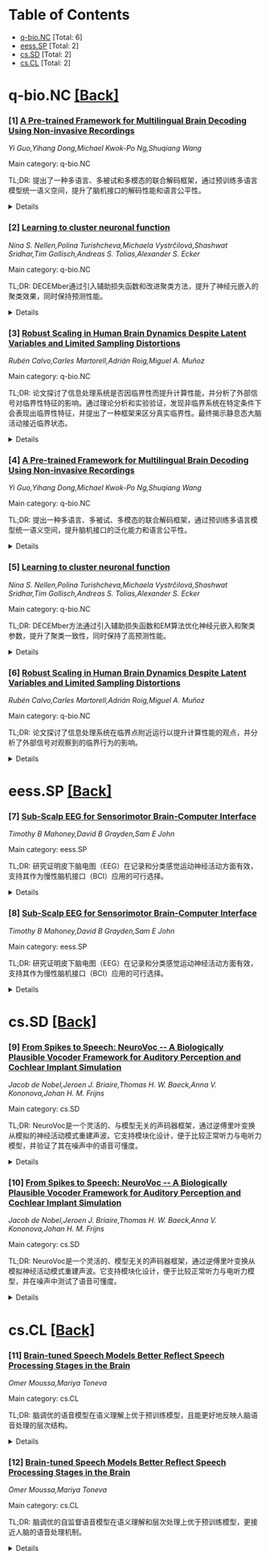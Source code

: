 <div id=toc></div>

# Table of Contents

- [q-bio.NC](#q-bio.NC) [Total: 6]
- [eess.SP](#eess.SP) [Total: 2]
- [cs.SD](#cs.SD) [Total: 2]
- [cs.CL](#cs.CL) [Total: 2]


<div id='q-bio.NC'></div>

# q-bio.NC [[Back]](#toc)

### [1] [A Pre-trained Framework for Multilingual Brain Decoding Using Non-invasive Recordings](https://arxiv.org/abs/2506.03214)
*Yi Guo,Yihang Dong,Michael Kwok-Po Ng,Shuqiang Wang*

Main category: q-bio.NC

TL;DR: 提出了一种多语言、多被试和多模态的联合解码框架，通过预训练多语言模型统一语义空间，提升了脑机接口的解码性能和语言公平性。


<details>
  <summary>Details</summary>
Motivation: 当前脑机接口的解码方法局限于单语言、单被试和单模态，限制了其临床应用和泛化能力。

Method: 将多样化的脑记录映射到预训练多语言模型定义的统一语义空间，实现跨语言、跨被试和多模态的解码。

Result: 在159名参与者的非侵入性脑记录上验证，表现出强大的跨语言、跨被试和多模态泛化能力，并提升了少数语言的解码性能。

Conclusion: 该框架为脑解码提供了新范式，拓宽了脑机接口的应用范围，并促进了语言公平性。

Abstract: Brain-computer interfaces (BCIs) with speech decoding from brain recordings
have broad application potential in fields such as clinical rehabilitation and
cognitive neuroscience. However, current decoding methods remain limited to
single-language, single-subject, and single neuroimaging modality settings,
restricting their clinical applicability and generalizability. Here we propose
a joint multilingual, multi-subject and multimodal decoding framework. It maps
diverse brain recordings into a unified semantic space defined by a pre-trained
multilingual model (PMM), enabling decoding across multiple languages, multiple
subjects and multiple neuroimaging modalities. The proposed framework is
validated using non-invasive brain recordings from 159 participants across four
languages. Experimental results show that it exhibits strong generalization
across multilingual, multi-subject, and multimodal settings. More importantly,
the proposed framework can promote linguistic fairness, which is vital for
underrepresented languages in BCI applications. The unified semantic space
enables cross-lingual mapping enhancement, allowing the framework to boost the
decoding performance of underrepresented languages, thereby promoting
linguistic fairness. Overall, the proposed framework establishes a new
potential paradigm for brain decoding, opening new paths for broader
applications of BCI.

</details>


### [2] [Learning to cluster neuronal function](https://arxiv.org/abs/2506.03293)
*Nina S. Nellen,Polina Turishcheva,Michaela Vystrčilová,Shashwat Sridhar,Tim Gollisch,Andreas S. Tolias,Alexander S. Ecker*

Main category: q-bio.NC

TL;DR: DECEMber通过引入辅助损失函数和改进聚类方法，提升了神经元嵌入的聚类效果，同时保持预测性能。


<details>
  <summary>Details</summary>
Motivation: 现有模型生成的神经元嵌入缺乏清晰的聚类模式，无法有效映射功能景观或识别细胞类型，DECEMber旨在解决这一问题。

Method: DECEMber通过联合优化神经元特征嵌入和聚类参数，利用EM算法更新聚类中心和尺度矩阵，增强聚类结构。

Result: DECEMber提高了聚类一致性，保持了高预测性能，并在稳定性上优于标准聚类方法，且适用于不同物种和视觉区域。

Conclusion: DECEMber为神经元功能组织研究提供了更有效的工具，适用于广泛的神经科学研究场景。

Abstract: Deep neural networks trained to predict neural activity from visual input and
behaviour have shown great potential to serve as digital twins of the visual
cortex. Per-neuron embeddings derived from these models could potentially be
used to map the functional landscape or identify cell types. However,
state-of-the-art predictive models of mouse V1 do not generate functional
embeddings that exhibit clear clustering patterns which would correspond to
cell types. This raises the question whether the lack of clustered structure is
due to limitations of current models or a true feature of the functional
organization of mouse V1. In this work, we introduce DECEMber -- Deep Embedding
Clustering via Expectation Maximization-based refinement -- an explicit
inductive bias into predictive models that enhances clustering by adding an
auxiliary $t$-distribution-inspired loss function that enforces structured
organization among per-neuron embeddings. We jointly optimize both neuronal
feature embeddings and clustering parameters, updating cluster centers and
scale matrices using the EM-algorithm. We demonstrate that these modifications
improve cluster consistency while preserving high predictive performance and
surpassing standard clustering methods in terms of stability. Moreover,
DECEMber generalizes well across species (mice, primates) and visual areas
(retina, V1, V4). The code is available at
https://github.com/Nisone2000/sensorium/tree/neuroips_version.

</details>


### [3] [Robust Scaling in Human Brain Dynamics Despite Latent Variables and Limited Sampling Distortions](https://arxiv.org/abs/2506.03640)
*Rubén Calvo,Carles Martorell,Adrián Roig,Miguel A. Muñoz*

Main category: q-bio.NC

TL;DR: 论文探讨了信息处理系统是否因临界性而提升计算性能，并分析了外部信号对临界性特征的影响。通过理论分析和实验验证，发现非临界系统在特定条件下会表现出临界性特征，并提出了一种框架来区分真实临界性。最终揭示静息态大脑活动接近临界状态。


<details>
  <summary>Details</summary>
Motivation: 研究动机是解决信息处理系统是否因临界性而优化性能的问题，并探讨外部信号对临界性特征的影响。

Method: 方法包括理论分析简单神经模型中的自相关输入和时间分辨率对临界性特征的影响，以及开发一个框架来区分真实临界性。

Result: 结果显示非临界系统在特定条件下会表现出临界性特征，而静息态大脑活动在群体水平上接近临界状态。

Conclusion: 结论是大脑活动接近临界状态，且这种状态可能由网络活动驱动，对信息处理和人工智能有潜在意义。

Abstract: The idea that information-processing systems operate near criticality to
enhance computational performance is supported by scaling signatures in brain
activity. However, external signals raise the question of whether this behavior
is intrinsic or input-driven. We show that autocorrelated inputs and temporal
resolution influence observed scaling exponents in simple neural models. We
also demonstrate analytically that under subsampling, non-critical systems
driven by independent autocorrelated signals can exhibit strong signatures of
apparent criticality. To address these pitfalls, we develop a robust framework
and apply it to pooled neural data, revealing resting-state brain activity at
the population level is slightly sub-critical yet near-critical. Notably, the
extracted critical exponents closely match predictions from a simple recurrent
firing-rate model, supporting the emergence of near-critical dynamics from
reverberant network activity, with potential implications for information
processing and artificial intelligence.

</details>


### [4] [A Pre-trained Framework for Multilingual Brain Decoding Using Non-invasive Recordings](https://arxiv.org/abs/2506.03214)
*Yi Guo,Yihang Dong,Michael Kwok-Po Ng,Shuqiang Wang*

Main category: q-bio.NC

TL;DR: 提出一种多语言、多被试、多模态的联合解码框架，通过预训练多语言模型统一语义空间，提升脑机接口的泛化能力和语言公平性。


<details>
  <summary>Details</summary>
Motivation: 现有脑机接口解码方法局限于单语言、单被试和单模态，限制了临床应用和泛化能力。

Method: 将多样化脑记录映射到预训练多语言模型定义的统一语义空间，支持跨语言、跨被试和跨模态解码。

Result: 在159名被试的四种语言非侵入性脑记录上验证，框架在多语言、多被试和多模态场景下表现优异，并提升弱势语言的解码性能。

Conclusion: 该框架为脑解码开辟了新范式，拓宽了脑机接口的应用范围，并促进语言公平性。

Abstract: Brain-computer interfaces (BCIs) with speech decoding from brain recordings
have broad application potential in fields such as clinical rehabilitation and
cognitive neuroscience. However, current decoding methods remain limited to
single-language, single-subject, and single neuroimaging modality settings,
restricting their clinical applicability and generalizability. Here we propose
a joint multilingual, multi-subject and multimodal decoding framework. It maps
diverse brain recordings into a unified semantic space defined by a pre-trained
multilingual model (PMM), enabling decoding across multiple languages, multiple
subjects and multiple neuroimaging modalities. The proposed framework is
validated using non-invasive brain recordings from 159 participants across four
languages. Experimental results show that it exhibits strong generalization
across multilingual, multi-subject, and multimodal settings. More importantly,
the proposed framework can promote linguistic fairness, which is vital for
underrepresented languages in BCI applications. The unified semantic space
enables cross-lingual mapping enhancement, allowing the framework to boost the
decoding performance of underrepresented languages, thereby promoting
linguistic fairness. Overall, the proposed framework establishes a new
potential paradigm for brain decoding, opening new paths for broader
applications of BCI.

</details>


### [5] [Learning to cluster neuronal function](https://arxiv.org/abs/2506.03293)
*Nina S. Nellen,Polina Turishcheva,Michaela Vystrčilová,Shashwat Sridhar,Tim Gollisch,Andreas S. Tolias,Alexander S. Ecker*

Main category: q-bio.NC

TL;DR: DECEMber方法通过引入辅助损失函数和EM算法优化神经元嵌入和聚类参数，提升了聚类一致性，同时保持了高预测性能。


<details>
  <summary>Details</summary>
Motivation: 探讨现有预测模型生成的神经元嵌入是否缺乏聚类结构是由于模型限制还是小鼠V1功能组织的真实特征。

Method: 提出DECEMber方法，结合t分布启发的损失函数和EM算法，优化神经元嵌入和聚类参数。

Result: DECEMber提高了聚类一致性，保持了高预测性能，并在稳定性上优于标准聚类方法，且适用于多种物种和视觉区域。

Conclusion: DECEMber为神经元功能嵌入的聚类提供了有效解决方案，并验证了其跨物种和区域的通用性。

Abstract: Deep neural networks trained to predict neural activity from visual input and
behaviour have shown great potential to serve as digital twins of the visual
cortex. Per-neuron embeddings derived from these models could potentially be
used to map the functional landscape or identify cell types. However,
state-of-the-art predictive models of mouse V1 do not generate functional
embeddings that exhibit clear clustering patterns which would correspond to
cell types. This raises the question whether the lack of clustered structure is
due to limitations of current models or a true feature of the functional
organization of mouse V1. In this work, we introduce DECEMber -- Deep Embedding
Clustering via Expectation Maximization-based refinement -- an explicit
inductive bias into predictive models that enhances clustering by adding an
auxiliary $t$-distribution-inspired loss function that enforces structured
organization among per-neuron embeddings. We jointly optimize both neuronal
feature embeddings and clustering parameters, updating cluster centers and
scale matrices using the EM-algorithm. We demonstrate that these modifications
improve cluster consistency while preserving high predictive performance and
surpassing standard clustering methods in terms of stability. Moreover,
DECEMber generalizes well across species (mice, primates) and visual areas
(retina, V1, V4). The code is available at
https://github.com/Nisone2000/sensorium/tree/neuroips_version.

</details>


### [6] [Robust Scaling in Human Brain Dynamics Despite Latent Variables and Limited Sampling Distortions](https://arxiv.org/abs/2506.03640)
*Rubén Calvo,Carles Martorell,Adrián Roig,Miguel A. Muñoz*

Main category: q-bio.NC

TL;DR: 论文探讨了信息处理系统在临界点附近运行以提升计算性能的观点，并分析了外部信号对观察到的临界行为的影响。


<details>
  <summary>Details</summary>
Motivation: 研究旨在区分大脑活动中的临界行为是内在的还是由外部输入驱动的，并解决现有方法中的潜在误区。

Method: 通过分析简单神经模型中的自相关输入和时间分辨率对临界指数的影响，提出一个鲁棒框架，并将其应用于群体神经数据。

Result: 研究发现静息状态下的大脑活动在群体水平上接近临界点但略低于临界点，且临界指数与简单循环发放率模型的预测一致。

Conclusion: 研究支持了循环网络活动产生接近临界动力学的观点，对信息处理和人工智能具有潜在意义。

Abstract: The idea that information-processing systems operate near criticality to
enhance computational performance is supported by scaling signatures in brain
activity. However, external signals raise the question of whether this behavior
is intrinsic or input-driven. We show that autocorrelated inputs and temporal
resolution influence observed scaling exponents in simple neural models. We
also demonstrate analytically that under subsampling, non-critical systems
driven by independent autocorrelated signals can exhibit strong signatures of
apparent criticality. To address these pitfalls, we develop a robust framework
and apply it to pooled neural data, revealing resting-state brain activity at
the population level is slightly sub-critical yet near-critical. Notably, the
extracted critical exponents closely match predictions from a simple recurrent
firing-rate model, supporting the emergence of near-critical dynamics from
reverberant network activity, with potential implications for information
processing and artificial intelligence.

</details>


<div id='eess.SP'></div>

# eess.SP [[Back]](#toc)

### [7] [Sub-Scalp EEG for Sensorimotor Brain-Computer Interface](https://arxiv.org/abs/2506.03423)
*Timothy B Mahoney,David B Grayden,Sam E John*

Main category: eess.SP

TL;DR: 研究证明皮下脑电图（EEG）在记录和分类感觉运动神经活动方面有效，支持其作为慢性脑机接口（BCI）应用的可行选择。


<details>
  <summary>Details</summary>
Motivation: 探讨皮下EEG在BCI应用中的潜力，尤其是长期使用场景，以替代更具侵入性的记录方法（如ECoG和血管内阵列）。

Method: 通过两项实验：1）在羊模型中分析体感诱发电位，验证皮下EEG的高空间分辨率；2）在行为实验中分类运动执行数据。

Result: 成功记录羊模型的感觉运动节律，识别信号的空间、时间和频谱特征，运动执行分类性能优于随机水平，结果与ECoG和血管内阵列相当。

Conclusion: 皮下EEG的信号质量接近侵入性方法，适合慢性BCI应用。

Abstract: Objective: To establish sub-scalp electroencephalography (EEG) as a viable
option for brain-computer interface (BCI) applications, particularly for
chronic use, by demonstrating its effectiveness in recording and classifying
sensorimotor neural activity. Approach: Two experiments were conducted in this
study. The first aim was to demonstrate the high spatial resolution of
sub-scalp EEG through analysis of somatosensory evoked potentials in sheep
models. The second focused on the practical application of sub-scalp EEG,
classifying motor execution using data collected during a sheep behavioural
experiment. Main Results: We successfully demonstrated the recording of
sensorimotor rhythms using sub-scalp EEG in sheep models. Important spatial,
temporal, and spectral features of these signals were identified, and we were
able to classify motor execution with above-chance performance. These results
are comparable to previous work that investigated signal quality and motor
execution classification using ECoG and endovascular arrays in sheep models.
Significance: These results suggest that sub-scalp EEG may provide signal
quality that approaches that of more invasive neural recording methods such as
ECoG and endovascular arrays, and support the use of sub-scalp EEG for chronic
BCI applications.

</details>


### [8] [Sub-Scalp EEG for Sensorimotor Brain-Computer Interface](https://arxiv.org/abs/2506.03423)
*Timothy B Mahoney,David B Grayden,Sam E John*

Main category: eess.SP

TL;DR: 研究证明皮下脑电图（EEG）在记录和分类感觉运动神经活动方面有效，支持其作为慢性脑机接口（BCI）应用的可行选择。


<details>
  <summary>Details</summary>
Motivation: 验证皮下EEG在BCI应用中的潜力，尤其是长期使用，以替代更具侵入性的方法如ECoG和血管内阵列。

Method: 通过两个实验：1）在绵羊模型中分析体感诱发电位以展示高空间分辨率；2）在行为实验中分类运动执行数据。

Result: 成功记录感觉运动节律，识别信号特征，并以高于随机水平的性能分类运动执行，结果与ECoG和血管内阵列相当。

Conclusion: 皮下EEG信号质量接近侵入性方法，适合慢性BCI应用。

Abstract: Objective: To establish sub-scalp electroencephalography (EEG) as a viable
option for brain-computer interface (BCI) applications, particularly for
chronic use, by demonstrating its effectiveness in recording and classifying
sensorimotor neural activity. Approach: Two experiments were conducted in this
study. The first aim was to demonstrate the high spatial resolution of
sub-scalp EEG through analysis of somatosensory evoked potentials in sheep
models. The second focused on the practical application of sub-scalp EEG,
classifying motor execution using data collected during a sheep behavioural
experiment. Main Results: We successfully demonstrated the recording of
sensorimotor rhythms using sub-scalp EEG in sheep models. Important spatial,
temporal, and spectral features of these signals were identified, and we were
able to classify motor execution with above-chance performance. These results
are comparable to previous work that investigated signal quality and motor
execution classification using ECoG and endovascular arrays in sheep models.
Significance: These results suggest that sub-scalp EEG may provide signal
quality that approaches that of more invasive neural recording methods such as
ECoG and endovascular arrays, and support the use of sub-scalp EEG for chronic
BCI applications.

</details>


<div id='cs.SD'></div>

# cs.SD [[Back]](#toc)

### [9] [From Spikes to Speech: NeuroVoc -- A Biologically Plausible Vocoder Framework for Auditory Perception and Cochlear Implant Simulation](https://arxiv.org/abs/2506.03959)
*Jacob de Nobel,Jeroen J. Briaire,Thomas H. W. Baeck,Anna V. Kononova,Johan H. M. Frijns*

Main category: cs.SD

TL;DR: NeuroVoc是一个灵活的、与模型无关的声码器框架，通过逆傅里叶变换从模拟的神经活动模式重建声波。它支持模块化设计，便于比较正常听力与电听力模型，并验证了其在噪声中的语音可懂度。


<details>
  <summary>Details</summary>
Motivation: 解决传统声码器在模拟人工耳蜗用户听觉感知时需针对特定语音编码策略的问题，提供一种通用且灵活的框架。

Method: 利用逆傅里叶变换处理神经图谱表示，模块化设计允许替换或修改底层听觉模型。

Result: NH和EH模型的声码器在噪声测试中分别增加了2.4 dB和7.1 dB的信噪比阈值，与临床数据一致。

Conclusion: NeuroVoc能有效重建可懂语音，准确反映人工耳蜗用户在噪声中的语音感知性能下降。

Abstract: We present NeuroVoc, a flexible model-agnostic vocoder framework that
reconstructs acoustic waveforms from simulated neural activity patterns using
an inverse Fourier transform. The system applies straightforward signal
processing to neurogram representations, time-frequency binned outputs from
auditory nerve fiber models. Crucially, the model architecture is modular,
allowing for easy substitution or modification of the underlying auditory
models. This flexibility eliminates the need for
speech-coding-strategy-specific vocoder implementations when simulating
auditory perception in cochlear implant (CI) users. It also allows direct
comparisons between normal hearing (NH) and electrical hearing (EH) models, as
demonstrated in this study. The vocoder preserves distinctive features of each
model; for example, the NH model retains harmonic structure more faithfully
than the EH model. We evaluated perceptual intelligibility in noise using an
online Digits-in-Noise (DIN) test, where participants completed three test
conditions: one with standard speech, and two with vocoded speech using the NH
and EH models. Both the standard DIN test and the EH-vocoded groups were
statistically equivalent to clinically reported data for NH and CI listeners.
On average, the NH and EH vocoded groups increased SRT compared to the standard
test by 2.4 dB and 7.1 dB, respectively. These findings show that, although
some degradation occurs, the vocoder can reconstruct intelligible speech under
both hearing models and accurately reflects the reduced speech-in-noise
performance experienced by CI users.

</details>


### [10] [From Spikes to Speech: NeuroVoc -- A Biologically Plausible Vocoder Framework for Auditory Perception and Cochlear Implant Simulation](https://arxiv.org/abs/2506.03959)
*Jacob de Nobel,Jeroen J. Briaire,Thomas H. W. Baeck,Anna V. Kononova,Johan H. M. Frijns*

Main category: cs.SD

TL;DR: NeuroVoc是一个灵活的、模型无关的声码器框架，通过逆傅里叶变换从模拟神经活动模式重建声波。它支持模块化设计，便于比较正常听力与电听力模型，并在噪声中测试了语音可懂度。


<details>
  <summary>Details</summary>
Motivation: 解决传统声码器在模拟人工耳蜗用户听觉感知时需要特定编码策略的问题，同时支持直接比较正常听力与电听力模型。

Method: 使用逆傅里叶变换处理神经图谱表示，模块化设计允许替换或修改底层听觉模型。通过在线噪声数字测试评估可懂度。

Result: NH和EH模型的声码器在噪声中分别增加了2.4 dB和7.1 dB的SRT，与临床数据一致，表明其能准确反映CI用户的语音感知退化。

Conclusion: NeuroVoc能够重建可懂语音，并准确模拟CI用户在噪声中的语音感知性能下降。

Abstract: We present NeuroVoc, a flexible model-agnostic vocoder framework that
reconstructs acoustic waveforms from simulated neural activity patterns using
an inverse Fourier transform. The system applies straightforward signal
processing to neurogram representations, time-frequency binned outputs from
auditory nerve fiber models. Crucially, the model architecture is modular,
allowing for easy substitution or modification of the underlying auditory
models. This flexibility eliminates the need for
speech-coding-strategy-specific vocoder implementations when simulating
auditory perception in cochlear implant (CI) users. It also allows direct
comparisons between normal hearing (NH) and electrical hearing (EH) models, as
demonstrated in this study. The vocoder preserves distinctive features of each
model; for example, the NH model retains harmonic structure more faithfully
than the EH model. We evaluated perceptual intelligibility in noise using an
online Digits-in-Noise (DIN) test, where participants completed three test
conditions: one with standard speech, and two with vocoded speech using the NH
and EH models. Both the standard DIN test and the EH-vocoded groups were
statistically equivalent to clinically reported data for NH and CI listeners.
On average, the NH and EH vocoded groups increased SRT compared to the standard
test by 2.4 dB and 7.1 dB, respectively. These findings show that, although
some degradation occurs, the vocoder can reconstruct intelligible speech under
both hearing models and accurately reflects the reduced speech-in-noise
performance experienced by CI users.

</details>


<div id='cs.CL'></div>

# cs.CL [[Back]](#toc)

### [11] [Brain-tuned Speech Models Better Reflect Speech Processing Stages in the Brain](https://arxiv.org/abs/2506.03832)
*Omer Moussa,Mariya Toneva*

Main category: cs.CL

TL;DR: 脑调优的语音模型在语义理解上优于预训练模型，且能更好地反映人脑语音处理的层次结构。


<details>
  <summary>Details</summary>
Motivation: 研究脑调优模型是否能更准确地反映人脑语音处理的中间阶段。

Method: 通过脑调优（使用人脑记录微调模型）改进语音模型，并分析其层次结构。

Result: 脑调优模型的后期层在语义区域对齐上显著提升，层次结构更清晰（早期层处理声学特征，后期层处理高级语义任务）。

Conclusion: 脑调优模型不仅性能更好，还能更准确地模拟人脑语音处理的层次结构，成为更好的研究工具。

Abstract: Pretrained self-supervised speech models excel in speech tasks but do not
reflect the hierarchy of human speech processing, as they encode rich semantics
in middle layers and poor semantics in late layers. Recent work showed that
brain-tuning (fine-tuning models using human brain recordings) improves speech
models' semantic understanding. Here, we examine how well brain-tuned models
further reflect the brain's intermediate stages of speech processing. We find
that late layers of brain-tuned models substantially improve over pretrained
models in their alignment with semantic language regions. Further layer-wise
probing reveals that early layers remain dedicated to low-level acoustic
features, while late layers become the best at complex high-level tasks. These
findings show that brain-tuned models not only perform better but also exhibit
a well-defined hierarchical processing going from acoustic to semantic
representations, making them better model organisms for human speech
processing.

</details>


### [12] [Brain-tuned Speech Models Better Reflect Speech Processing Stages in the Brain](https://arxiv.org/abs/2506.03832)
*Omer Moussa,Mariya Toneva*

Main category: cs.CL

TL;DR: 脑调优的自监督语音模型在语义理解和层次处理上优于预训练模型，更接近人脑的语音处理机制。


<details>
  <summary>Details</summary>
Motivation: 研究脑调优模型是否能更好地反映人脑语音处理的中间阶段，以改进语音模型的层次结构。

Method: 通过脑调优（使用人脑记录微调模型）改进语音模型，并分析其各层与语义语言区域的对应关系。

Result: 脑调优模型的后期层显著提升了与语义语言区域的对齐性，早期层专注于低层次声学特征，后期层擅长高层次任务。

Conclusion: 脑调优模型不仅性能更好，还表现出从声学到语义的层次处理，更接近人脑语音处理机制。

Abstract: Pretrained self-supervised speech models excel in speech tasks but do not
reflect the hierarchy of human speech processing, as they encode rich semantics
in middle layers and poor semantics in late layers. Recent work showed that
brain-tuning (fine-tuning models using human brain recordings) improves speech
models' semantic understanding. Here, we examine how well brain-tuned models
further reflect the brain's intermediate stages of speech processing. We find
that late layers of brain-tuned models substantially improve over pretrained
models in their alignment with semantic language regions. Further layer-wise
probing reveals that early layers remain dedicated to low-level acoustic
features, while late layers become the best at complex high-level tasks. These
findings show that brain-tuned models not only perform better but also exhibit
a well-defined hierarchical processing going from acoustic to semantic
representations, making them better model organisms for human speech
processing.

</details>
